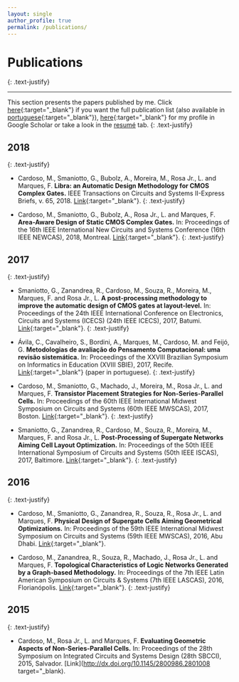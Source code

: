 ```yaml
---
layout: single
author_profile: true
permalink: /publications/
---
```


# Publications
{: .text-justify}

<hr>

This section presents the papers published by me. Click [here](http://buscatextual.cnpq.br/buscatextual/visualizacv.do?id=K8755733D3&idiomaExibicao=2){:target="\_blank"} if you want the full publication list (also available in [portuguese](http://buscatextual.cnpq.br/buscatextual/visualizacv.do?id=K8755733D3){:target="\_blank"}), [here](https://scholar.google.com.br/citations?user=J_F5eSsAAAAJ&hl){:target="\_blank"} for my profile in Google Scholar or take a look in the [resumé](/resume/) tab.
{: .text-justify} 

## 2018
{: .text-justify} 
* Cardoso, M., Smaniotto, G., Bubolz, A., Moreira, M., Rosa Jr., L. and Marques, F. **Libra: an Automatic Design Methodology for CMOS Complex Gates.** IEEE Transactions on Circuits and Systems II-Express Briefs, v. 65, 2018. [Link](http://dx.doi.org/10.1109/tcsii.2018.2866231){:target="\_blank"}.
{: .text-justify} 

* Cardoso, M., Smaniotto, G., Bubolz, A., Rosa Jr., L. and Marques, F. **Area-Aware Design of Static CMOS Complex Gates.** In: Proceedings of the 16th IEEE International New Circuits and Systems Conference (16th IEEE NEWCAS), 2018, Montreal. [Link](http://dx.doi.org/10.1109/NEWCAS.2018.8585570){:target="\_blank"}.
{: .text-justify} 

## 2017
{: .text-justify} 
* Smaniotto, G., Zanandrea, R., Cardoso, M., Souza, R., Moreira, M., Marques, F. and Rosa Jr., L. **A post-processing methodology to improve the automatic design of CMOS gates at layout-level.** In: Proceedings of the 24th IEEE International Conference on Electronics, Circuits and Systems (ICECS) (24th IEEE ICECS), 2017, Batumi. [Link](http://dx.doi.org/10.1109/icecs.2017.8292073){:target="\_blank"}.
{: .text-justify} 

* Ávila, C., Cavalheiro, S., Bordini, A., Marques, M., Cardoso, M. and Feijó, G. **Metodologias de avaliação do Pensamento Computacional: uma revisão sistemática.** In: Proceedings of the XXVIII Brazilian Symposium on Informatics in Education (XVIII SBIE), 2017, Recife. [Link](http://dx.doi.org/10.5753/cbie.sbie.2017.113){:target="\_blank"} (paper in portuguese).
{: .text-justify} 

* Cardoso, M., Smaniotto, G., Machado, J., Moreira, M., Rosa Jr., L. and Marques, F. **Transistor Placement Strategies for Non-Series-Parallel Cells.** In: Proceedings of the 60th IEEE International Midwest Symposium on Circuits and Systems (60th IEEE MWSCAS), 2017, Boston. [Link](http://dx.doi.org/10.1109/MWSCAS.2017.8052975){:target="\_blank"}.
{: .text-justify} 

* Smaniotto, G., Zanandrea, R., Cardoso, M., Souza, R., Moreira, M., Marques, F. and Rosa Jr., L. **Post-Processing of Supergate Networks Aiming Cell Layout Optimization.** In: Proceedings of the 50th IEEE International Symposium of Circuits and Systems (50th IEEE ISCAS), 2017, Baltimore. [Link](http://dx.doi.org/10.1109/iscas.2017.8050570){:target="\_blank"}.
{: .text-justify} 

## 2016
{: .text-justify} 
* Cardoso, M., Smaniotto, G., Zanandrea, R., Souza, R., Rosa Jr., L. and Marques, F. **Physical Design of Supergate Cells Aiming Geometrical Optimizations.** In: Proceedings of the 59th IEEE International Midwest Symposium on Circuits and Systems (59th IEEE MWSCAS), 2016, Abu Dhabi. [Link](http://dx.doi.org/10.1109/MWSCAS.2016.7870091){:target="\_blank"}.

* Cardoso, M., Zanandrea, R., Souza, R., Machado, J., Rosa Jr., L. and Marques, F. **Topological Characteristics of Logic Networks Generated by a Graph-based Methodology.** In: Proceedings of the 7th IEEE Latin American Symposium on Circuits & Systems (7th IEEE LASCAS), 2016, Florianópolis. [Link](http://dx.doi.org/10.1109/lascas.2016.7451080){:target="\_blank"}.
{: .text-justify} 

## 2015
{: .text-justify} 
* Cardoso, M., Rosa Jr., L. and Marques, F. **Evaluating Geometric Aspects of Non-Series-Parallel Cells.** In: Proceedings of the 28th Symposium on Integrated Circuits and Systems Design (28th SBCCI), 2015, Salvador. [Link](http://dx.doi.org/10.1145/2800986.2801008 target="\_blank).

